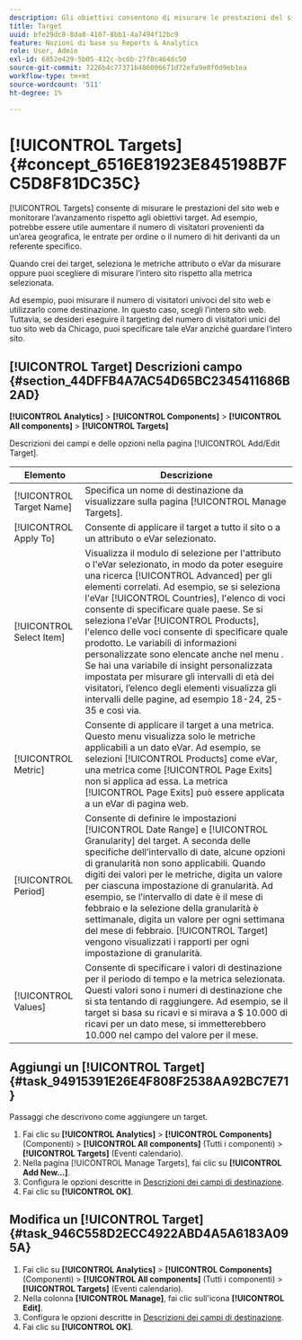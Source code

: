 ```yaml
---
description: Gli obiettivi consentono di misurare le prestazioni del sito web e tenere traccia dell’avanzamento rispetto agli obiettivi target. Ad esempio, potrebbe essere utile aumentare il numero di visitatori provenienti da un’area geografica, le entrate per ordine o il numero di hit derivanti da un referente specifico.
title: Target
uuid: bfe29dc8-8da8-4107-8bb1-4a7494f12bc9
feature: Nozioni di base su Reports & Analytics
role: User, Admin
exl-id: 6852e429-5b05-432c-bc6b-27f8c464dc50
source-git-commit: 7226b4c77371b486006671d72efa9e0f0d9eb1ea
workflow-type: tm+mt
source-wordcount: '511'
ht-degree: 1%

---
```


# [!UICONTROL Targets] {#concept_6516E81923E845198B7FC5D8F81DC35C}

[!UICONTROL Targets] consente di misurare le prestazioni del sito web e monitorare l’avanzamento rispetto agli obiettivi target. Ad esempio, potrebbe essere utile aumentare il numero di visitatori provenienti da un’area geografica, le entrate per ordine o il numero di hit derivanti da un referente specifico.

Quando crei dei target, seleziona le metriche attributo o eVar da misurare oppure puoi scegliere di misurare l’intero sito rispetto alla metrica selezionata.

Ad esempio, puoi misurare il numero di visitatori univoci del sito web e utilizzarlo come destinazione. In questo caso, scegli l’intero sito web. Tuttavia, se desideri eseguire il targeting del numero di visitatori unici del tuo sito web da Chicago, puoi specificare tale eVar anziché guardare l’intero sito.

## [!UICONTROL Target] Descrizioni campo {#section_44DFFB4A7AC54D65BC2345411686B2AD}

**[!UICONTROL Analytics]** > **[!UICONTROL Components]** > **[!UICONTROL All components]** > **[!UICONTROL Targets]**

Descrizioni dei campi e delle opzioni nella pagina [!UICONTROL Add/Edit Target].

| Elemento | Descrizione |
| --- | --- |
| [!UICONTROL Target Name] | Specifica un nome di destinazione da visualizzare sulla pagina [!UICONTROL Manage Targets]. |
| [!UICONTROL Apply To] | Consente di applicare il target a tutto il sito o a un attributo o eVar selezionato. |
| [!UICONTROL Select Item] | Visualizza il modulo di selezione per l&#39;attributo o l&#39;eVar selezionato, in modo da poter eseguire una ricerca [!UICONTROL Advanced] per gli elementi correlati. Ad esempio, se si seleziona l&#39;eVar [!UICONTROL Countries], l&#39;elenco di voci consente di specificare quale paese. Se si seleziona l&#39;eVar [!UICONTROL Products], l&#39;elenco delle voci consente di specificare quale prodotto. Le variabili di informazioni personalizzate sono elencate anche nel menu . Se hai una variabile di insight personalizzata impostata per misurare gli intervalli di età dei visitatori, l’elenco degli elementi visualizza gli intervalli delle pagine, ad esempio 18-24, 25-35 e così via. |
| [!UICONTROL Metric] | Consente di applicare il target a una metrica. Questo menu visualizza solo le metriche applicabili a un dato eVar. Ad esempio, se selezioni [!UICONTROL Products] come eVar, una metrica come [!UICONTROL Page Exits] non si applica ad essa. La metrica [!UICONTROL Page Exits] può essere applicata a un eVar di pagina web. |
| [!UICONTROL Period] | Consente di definire le impostazioni [!UICONTROL Date Range] e [!UICONTROL Granularity] del target. A seconda delle specifiche dell’intervallo di date, alcune opzioni di granularità non sono applicabili. Quando digiti dei valori per le metriche, digita un valore per ciascuna impostazione di granularità. Ad esempio, se l’intervallo di date è il mese di febbraio e la selezione della granularità è settimanale, digita un valore per ogni settimana del mese di febbraio. [!UICONTROL Target] vengono visualizzati i rapporti per ogni impostazione di granularità. |
| [!UICONTROL Values] | Consente di specificare i valori di destinazione per il periodo di tempo e la metrica selezionata. Questi valori sono i numeri di destinazione che si sta tentando di raggiungere. Ad esempio, se il target si basa su ricavi e si mirava a $ 10.000 di ricavi per un dato mese, si immetterebbero 10.000 nel campo del valore per il mese. |

## Aggiungi un [!UICONTROL Target] {#task_94915391E26E4F808F2538AA92BC7E71}

Passaggi che descrivono come aggiungere un target.

1. Fai clic su **[!UICONTROL Analytics]** > **[!UICONTROL Components]** (Componenti) > **[!UICONTROL All components]** (Tutti i componenti) > **[!UICONTROL Targets]** (Eventi calendario).
1. Nella pagina [!UICONTROL Manage Targets], fai clic su **[!UICONTROL Add New...]**.
1. Configura le opzioni descritte in [Descrizioni dei campi di destinazione](/help/analyze/reports-analytics/targets.md#section_44DFFB4A7AC54D65BC2345411686B2AD).
1. Fai clic su **[!UICONTROL OK]**.

## Modifica un [!UICONTROL Target] {#task_946C558D2ECC4922ABD4A5A6183A095A}

1. Fai clic su **[!UICONTROL Analytics]** > **[!UICONTROL Components]** (Componenti) > **[!UICONTROL All components]** (Tutti i componenti) > **[!UICONTROL Targets]** (Eventi calendario).
1. Nella colonna **[!UICONTROL Manage]**, fai clic sull&#39;icona **[!UICONTROL Edit]**.
1. Configura le opzioni descritte in [Descrizioni dei campi di destinazione](/help/analyze/reports-analytics/targets.md#section_44DFFB4A7AC54D65BC2345411686B2AD).
1. Fai clic su **[!UICONTROL OK]**.
